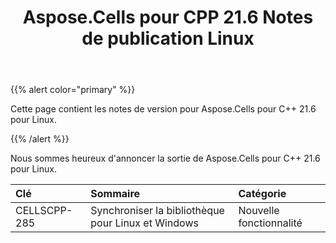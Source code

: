 ﻿---
title: Aspose.Cells pour CPP 21.6 Notes de publication Linux
type: docs
weight: 10
url: /fr/cpp/aspose-cells-for-cpp-21-6-release-notes-linux/
---
{{% alert color="primary" %}} 

Cette page contient les notes de version pour Aspose.Cells pour C++ 21.6 pour Linux.

{{% /alert %}} 

Nous sommes heureux d'annoncer la sortie de Aspose.Cells pour C++ 21.6 pour Linux.

|**Clé**|**Sommaire**|**Catégorie**|
|:- |:- |:- |
|CELLSCPP-285|Synchroniser la bibliothèque pour Linux et Windows|Nouvelle fonctionnalité|
